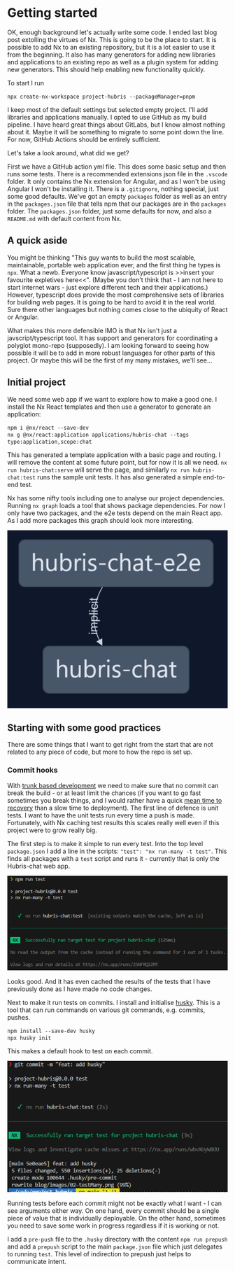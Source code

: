 # Getting started

OK, enough background let's actually write some code. I ended last blog post extolling the virtues of Nx. This is going to be the place to start. It is possible to add Nx to an existing repository, but it is a lot easier to use it from the beginning. It also has many generators for adding new libraries and applications to an existing repo as well as a plugin system for adding new generators. This should help enabling new functionality quickly.

To start I run

```
npx create-nx-workspace project-hubris --packageManager=pnpm
```

I keep most of the default settings but selected empty project. I'll add libraries and applications manually. I opted to use GitHub as my build pipeline. I have heard great things about GitLabs, but I know almost nothing about it. Maybe it will be something to migrate to some point down the line. For now, GitHub Actions should be entirely sufficient.

Let's take a look around, what did we get?

First we have a GitHub action yml file. This does some basic setup and then runs some tests. There is a recommended extensions json file in the `.vscode` folder. It only contains the Nx extension for Angular, and as I won't be using Angular I won't be installing it. There is a `.gitignore`, nothing special, just some good defaults. We've got an empty `packages` folder as well as an entry in the `packages.json` file that tells npm that our packages are in the `packages` folder. The `packages.json` folder, just some defaults for now, and also a `README.md` with default content from Nx.

## A quick aside

You might be thinking "This guy wants to build the most scalable, maintainable, portable web application ever, and the first thing he types is `npx`. What a newb. Everyone know javascript/typescript is >>insert your favourite expletives here<<". (Maybe you don't think that - I am not here to start internet wars - just explore different tech and their applications.) However, typescript does provide the most comprehensive sets of libraries for building web pages. It is going to be hard to avoid it in the real world. Sure there other languages but nothing comes close to the ubiquity of React or Angular.

What makes this more defensible IMO is that Nx isn't just a javscript/typescript tool. It has support and generators for coordinating a polyglot mono-repo (supposedly). I am looking forward to seeing how possible it will be to add in more robust languages for other parts of this project. Or maybe this will be the first of my many mistakes, we'll see...

## Initial project

We need some web app if we want to explore how to make a good one. I install the Nx React templates and then use a generator to generate an application:

```
npm i @nx/react --save-dev
nx g @nx/react:application applications/hubris-chat --tags type:application,scope:chat
```

This has generated a template application with a basic page and routing. I will remove the content at some future point, but for now it is all we need. `nx run hubris-chat:serve` will serve the page, and similarly `nx run hubris-chat:test` runs the sample unit tests. It has also generated a simple end-to-end test.

Nx has some nifty tools including one to analyse our project dependencies. Running `nx graph` loads a tool that shows package dependencies. For now I only have two packages, and the e2e tests depend on the main React app. As I add more packages this graph should look more interesting.

![Nx Graph](./images/02-nxGraph.png)

## Starting with some good practices

There are some things that I want to get right from the start that are not related to any piece of code, but more to how the repo is set up.

### Commit hooks

With [trunk based development](./00-assumptions.md#trunk-based-development) we need to make sure that no commit can break the build - or at least limit the chances (if you want to go fast sometimes you break things, and I would rather have a quick [mean time to recovery](https://betterstack.com/community/guides/incident-management/mttr-and-other-incident-metrics/) than a slow time to deployment). The first line of defence is unit tests. I want to have the unit tests run every time a push is made. Fortunately, with Nx caching test results this scales really well even if this project were to grow really big.

The first step is to make it simple to run every test. Into the top level `package.json` I add a line in the scripts: `"test": "nx run-many -t test"`. This finds all packages with a `test` script and runs it - currently that is only the Hubris-chat web app.

![Test many output](./images/02-testMany.png)

Looks good. And it has even cached the results of the tests that I have previously done as I have made no code changes.

Next to make it run tests on commits. I install and initialise [husky](https://typicode.github.io/husky/). This is a tool that can run commands on various git commands, e.g. commits, pushes.

```
npm install --save-dev husky
npx husky init
```

This makes a default hook to test on each commit.

![Pre-commit hook running](./images/02-preCommitHook.png)

Running tests before each commit might not be exactly what I want - I can see arguments either way. On one hand, every commit should be a single piece of value that is individually deployable. On the other hand, sometimes you need to save some work in progress regardless if it is working or not.

I add a `pre-push` file to the `.husky` directory with the content `npm run prepush` and add a `prepush` script to the main `package.json` file which just delegates to running `test`. This level of indirection to prepush just helps to communicate intent.
